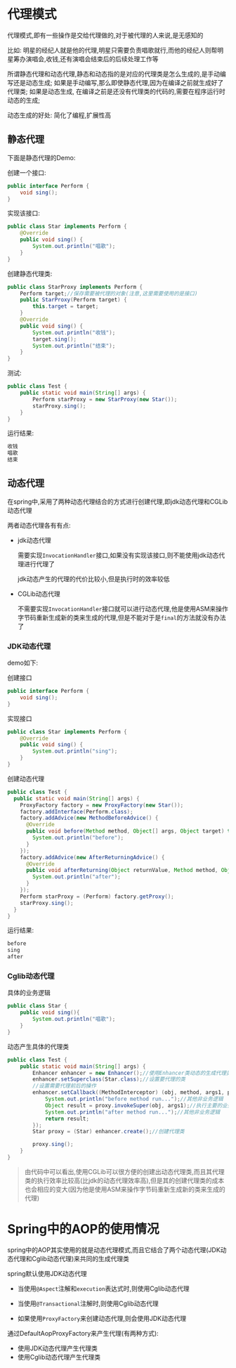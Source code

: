 # 代理模式

代理模式,即有一些操作是交给代理做的,对于被代理的人来说,是无感知的

比如: 明星的经纪人就是他的代理,明星只需要负责唱歌就行,而他的经纪人则帮明星筹办演唱会,收钱,还有演唱会结束后的后续处理工作等

所谓静态代理和动态代理,静态和动态指的是对应的代理类是怎么生成的,是手动编写还是动态生成; 如果是手动编写,那么即使静态代理,因为在编译之前就生成好了代理类; 如果是动态生成, 在编译之前是还没有代理类的代码的,需要在程序运行时动态的生成;

动态生成的好处: 简化了编程,扩展性高

## 静态代理

下面是静态代理的Demo:

创建一个接口:

```java
public interface Perform {
    void sing();
}
```

实现该接口:

```java
public class Star implements Perform {
    @Override
    public void sing() {
        System.out.println("唱歌");
    }
}
```

创建静态代理类:

```java
public class StarProxy implements Perform {
    Perform target;//保存需要被代理的对象(注意,这里需要使用的是接口)
    public StarProxy(Perform target) {
        this.target = target;
    }
    @Override
    public void sing() {
        System.out.println("收钱");
        target.sing();
        System.out.println("结束");
    }
}
```

测试:

```java
public class Test {
    public static void main(String[] args) {
        Perform starProxy = new StarProxy(new Star());
        starProxy.sing();
    }
}
```

运行结果:

```java
收钱
唱歌
结束
```

## 动态代理

在spring中,采用了两种动态代理结合的方式进行创建代理,即jdk动态代理和CGLib动态代理

两者动态代理各有有点:

- jdk动态代理

  需要实现`InvocationHandler`接口,如果没有实现该接口,则不能使用jdk动态代理进行代理了

  jdk动态产生的代理的代价比较小,但是执行时的效率较低

- CGLib动态代理

  不需要实现`InvocationHandler`接口就可以进行动态代理,他是使用ASM来操作字节码重新生成新的类来生成的代理,但是不能对于是`final`的方法就没有办法了

### JDK动态代理

demo如下:

创建接口

```java
public interface Perform {
    void sing();
}
```

实现接口

```java
public class Star implements Perform {
    @Override
    public void sing() {
        System.out.println("sing");
    }
}
```

创建动态代理

```java
public class Test {
  public static void main(String[] args) {
    ProxyFactory factory = new ProxyFactory(new Star());
    factory.addInterface(Perform.class);
    factory.addAdvice(new MethodBeforeAdvice() {
      @Override
      public void before(Method method, Object[] args, Object target) throws Throwable {
        System.out.println("before");
      }
    });
    factory.addAdvice(new AfterReturningAdvice() {
      @Override
      public void afterReturning(Object returnValue, Method method, Object[] args, Object target) throws Throwable {
        System.out.println("after");
      }
    });
    Perform starProxy = (Perform) factory.getProxy();
    starProxy.sing();
  }
}
```

运行结果:

```java
before
sing
after
```

### Cglib动态代理

具体的业务逻辑

```java
public class Star {
    public void sing(){
        System.out.println("唱歌");
    }
}
```

动态产生具体的代理类

```java
public class Test {
    public static void main(String[] args) {
        Enhancer enhancer = new Enhancer();//使用Enhancer类动态的生成代理类
        enhancer.setSuperclass(Star.class);//设置要代理的类
        //设置需要代理前后的操作
        enhancer.setCallback((MethodInterceptor) (obj, method, args1, proxy) -> {
            System.out.println("before method run...");//其他非业务逻辑
            Object result = proxy.invokeSuper(obj, args1);//执行主要的业务逻辑
            System.out.println("after method run...");//其他非业务逻辑
            return result;
        });
        Star proxy = (Star) enhancer.create();//创建代理类

        proxy.sing();
    }
}
```

> 由代码中可以看出,使用CGLib可以很方便的创建出动态代理类,而且其代理类的执行效率比较高(比jdk的动态代理效率高),但是其的创建代理类的成本也会相应的变大(因为他是使用ASM来操作字节码重新生成新的类来生成的代理)



# Spring中的AOP的使用情况

spring中的AOP其实使用的就是动态代理模式,而且它结合了两个动态代理(JDK动态代理和Cglib动态代理)来共同的生成代理类

spring默认使用JDK动态代理

- 当使用`@Aspect`注解和`execution`表达式时,则使用Cglib动态代理

- 当使用`@Transactional`注解时,则使用Cglib动态代理

- 如果使用`ProxyFactory`来创建动态代理,则会使用JDK动态代理

  

通过DefaultAopProxyFactory来产生代理(有两种方式):

- 使用JDK动态代理产生代理类
- 使用Cglib动态代理产生代理类

















